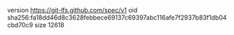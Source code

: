 version https://git-lfs.github.com/spec/v1
oid sha256:fa18dd46d8c3628febbece69137c69397abc116afe7f2937b83f1db04cbd70c9
size 12618
